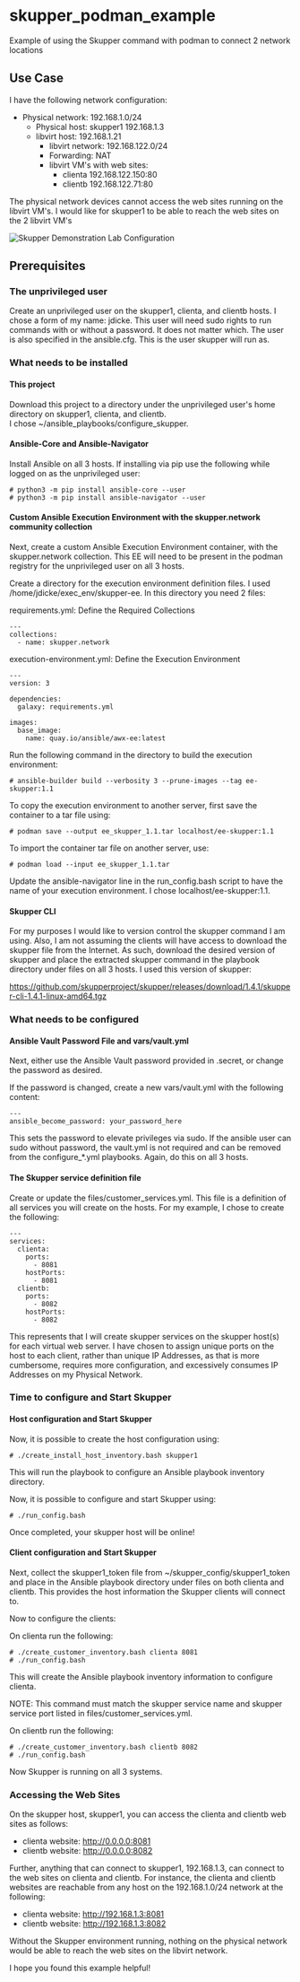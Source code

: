 # skupper_podman_example

Example of using the Skupper command with podman to connect 2 network locations

## Use Case

I have the following network configuration:

- Physical network: 192.168.1.0/24
  - Physical host:  skupper1 192.168.1.3
  - libvirt host: 192.168.1.21
    - libvirt network: 192.168.122.0/24
    - Forwarding: NAT
    - libvirt VM's with web sites:
      - clienta 192.168.122.150:80
      - clientb 192.168.122.71:80

The physical network devices cannot access the web sites running on the libvirt VM's.  I would like for skupper1 to be able to reach the web sites on the 2 libvirt VM's

![Skupper Demonstration Lab Configuration](/images/Skupper_Podman_Demo.png)

## Prerequisites

### The unprivileged user

Create an unprivileged user on the skupper1, clienta, and clientb hosts.  I chose a form of my name: jdicke.  This user will need sudo rights to run commands with or without a password.  It does not matter which.  The user is also specified in the ansible.cfg.  This is the user skupper will run as.

### What needs to be installed

#### This project

Download this project to a directory under the unprivileged user's home directory on skupper1, clienta, and clientb.  
I chose ~/ansible_playbooks/configure_skupper.  

#### Ansible-Core and Ansible-Navigator

Install Ansible on all 3 hosts.  If installing via pip use the following while logged on as the unprivileged user:

    # python3 -m pip install ansible-core --user
    # python3 -m pip install ansible-navigator --user

#### Custom Ansible Execution Environment with the skupper.network community collection

Next, create a custom Ansible Execution Environment container, with the skupper.network collection.  This EE will need to be present in the podman registry for the unprivileged user on all 3 hosts.

Create a directory for the execution environment definition files.  I used /home/jdicke/exec_env/skupper-ee.  In this directory you need 2 files:

requirements.yml:  Define the Required Collections

    ---
    collections:
      - name: skupper.network

execution-environment.yml: Define the Execution Environment

    ---
    version: 3

    dependencies:
      galaxy: requirements.yml

    images:
      base_image:
        name: quay.io/ansible/awx-ee:latest

Run the following command in the directory to build the execution environment:

    # ansible-builder build --verbosity 3 --prune-images --tag ee-skupper:1.1

To copy the execution environment to another server, first save the container to a tar file using:

    # podman save --output ee_skupper_1.1.tar localhost/ee-skupper:1.1

To import the container tar file on another server, use:

    # podman load --input ee_skupper_1.1.tar

Update the ansible-navigator line in the run_config.bash script to have the name of your execution environment.  I chose localhost/ee-skupper:1.1.  

#### Skupper CLI

For my purposes I would like to version control the skupper command I am using.  Also, I am not assuming the clients will have access to download the skupper file from the Internet.  As such, download the desired version of skupper and place the extracted skupper command in the playbook directory under files on all 3 hosts.  I used this version of skupper:  

<https://github.com/skupperproject/skupper/releases/download/1.4.1/skupper-cli-1.4.1-linux-amd64.tgz>

### What needs to be configured

#### Ansible Vault Password File and vars/vault.yml

Next, either use the Ansible Vault password provided in .secret, or change the password as desired.

If the password is changed, create a new vars/vault.yml with the following content:

    ---
    ansible_become_password: your_password_here

This sets the password to elevate privileges via sudo.  If the ansible user can sudo without password, the vault.yml is not required and can be removed from the configure_*.yml playbooks.  Again, do this on all 3 hosts.

#### The Skupper service definition file

Create or update the files/customer_services.yml.  This file is a definition of all services you will create on the hosts.  For my example, I chose to create the following:

    ---
    services:
      clienta:
        ports:
          - 8081
        hostPorts:
          - 8081
      clientb:
        ports:
          - 8082
        hostPorts:
          - 8082

This represents that I will create skupper services on the skupper host(s) for each virtual web server.  I have chosen to assign unique ports on the host to each client, rather than unique IP Addresses, as that is more cumbersome, requires more configuration, and excessively consumes IP Addresses on my Physical Network.  

### Time to configure and Start Skupper

#### Host configuration and Start Skupper

Now, it is possible to create the host configuration using:

    # ./create_install_host_inventory.bash skupper1

This will run the playbook to configure an Ansible playbook inventory directory.  

Now, it is possible to configure and start Skupper using:

    # ./run_config.bash

Once completed, your skupper host will be online!

#### Client configuration and Start Skupper

Next, collect the skupper1_token file from ~/skupper_config/skupper1_token and place in the Ansible playbook directory under files on both clienta and clientb.  This provides the host information the Skupper clients will connect to.

Now to configure the clients:

On clienta run the following:

    # ./create_customer_inventory.bash clienta 8081
    # ./run_config.bash

This will create the Ansible playbook inventory information to configure clienta.

NOTE:  This command must match the skupper service name and skupper service port listed in files/customer_services.yml.  

On clientb run the following:

    # ./create_customer_inventory.bash clientb 8082
    # ./run_config.bash

Now Skupper is running on all 3 systems.  

### Accessing the Web Sites

On the skupper host, skupper1, you can access the clienta and clientb web sites as follows:

- clienta website: <http://0.0.0.0:8081>
- clientb website: <http://0.0.0.0:8082>

Further, anything that can connect to skupper1, 192.168.1.3, can connect to the web sites on clienta and clientb.  For instance, the clienta and clientb websites are reachable from any host on the 192.168.1.0/24 network at the following:

- clienta website: <http://192.168.1.3:8081>
- clientb website: <http://192.168.1.3:8082>

Without the Skupper environment running, nothing on the physical network would be able to reach the web sites on the libvirt network.

I hope you found this example helpful!
